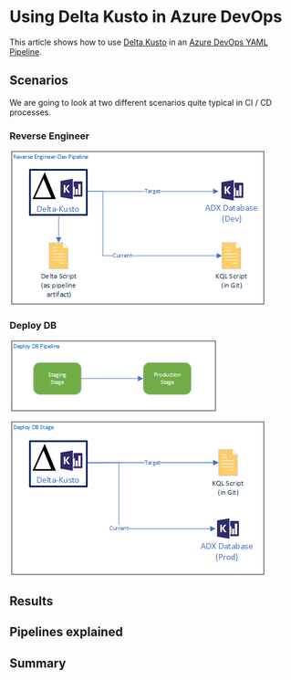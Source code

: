 # Using Delta Kusto in Azure DevOps

This article shows how to use [Delta Kusto](https://github.com/microsoft/delta-kusto) in an [Azure DevOps YAML Pipeline](https://docs.microsoft.com/en-us/azure/devops/pipelines/yaml-schema).

## Scenarios

We are going to look at two different scenarios quite typical in CI / CD processes.

### Reverse Engineer

![Reverse Engineer](reverse-engineer.png)

### Deploy DB

![Deploy DB Pipeline](deploy-db-pipeline.png)

![Deploy DB Stage](deploy-db-stage.png)

## Results

## Pipelines explained

## Summary